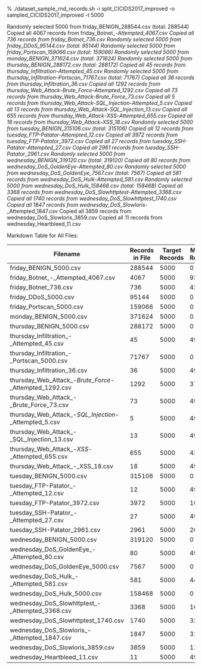  % ./dataset_sample_rnd_records.sh -i split_CICIDS2017_improved -o sampled_CICIDS2017_improved -t 5000
 
Randomly selected 5000 from friday_BENIGN_288544.csv (total: 288544)
Copied all 4067 records from friday_Botnet_-_Attempted_4067.csv
Copied all 736 records from friday_Botnet_736.csv
Randomly selected 5000 from friday_DDoS_95144.csv (total: 95144)
Randomly selected 5000 from friday_Portscan_159066.csv (total: 159066)
Randomly selected 5000 from monday_BENIGN_371624.csv (total: 371624)
Randomly selected 5000 from thursday_BENIGN_288172.csv (total: 288172)
Copied all 45 records from thursday_Infiltration_-_Attempted_45.csv
Randomly selected 5000 from thursday_Infiltration_-_Portscan_71767.csv (total: 71767)
Copied all 36 records from thursday_Infiltration_36.csv
Copied all 1292 records from thursday_Web_Attack_-_Brute_Force_-_Attempted_1292.csv
Copied all 73 records from thursday_Web_Attack_-_Brute_Force_73.csv
Copied all 5 records from thursday_Web_Attack_-_SQL_Injection_-_Attempted_5.csv
Copied all 13 records from thursday_Web_Attack_-_SQL_Injection_13.csv
Copied all 655 records from thursday_Web_Attack_-_XSS_-_Attempted_655.csv
Copied all 18 records from thursday_Web_Attack_-_XSS_18.csv
Randomly selected 5000 from tuesday_BENIGN_315106.csv (total: 315106)
Copied all 12 records from tuesday_FTP-Patator_-_Attempted_12.csv
Copied all 3972 records from tuesday_FTP-Patator_3972.csv
Copied all 27 records from tuesday_SSH-Patator_-_Attempted_27.csv
Copied all 2961 records from tuesday_SSH-Patator_2961.csv
Randomly selected 5000 from wednesday_BENIGN_319120.csv (total: 319120)
Copied all 80 records from wednesday_DoS_GoldenEye_-_Attempted_80.csv
Randomly selected 5000 from wednesday_DoS_GoldenEye_7567.csv (total: 7567)
Copied all 581 records from wednesday_DoS_Hulk_-_Attempted_581.csv
Randomly selected 5000 from wednesday_DoS_Hulk_158468.csv (total: 158468)
Copied all 3368 records from wednesday_DoS_Slowhttptest_-_Attempted_3368.csv
Copied all 1740 records from wednesday_DoS_Slowhttptest_1740.csv
Copied all 1847 records from wednesday_DoS_Slowloris_-_Attempted_1847.csv
Copied all 3859 records from wednesday_DoS_Slowloris_3859.csv
Copied all 11 records from wednesday_Heartbleed_11.csv

Markdown Table for All Files:

| Filename | Records in File | Target Records | Missing Records | Fraction Available | Missing (%) | Ratio |
|----------|-----------------|----------------|-----------------|------------------|-------------|-------|
| friday_BENIGN_5000.csv | 288544 | 5000 | 0 | 100% | 0% | 1:1 |
| friday_Botnet_-_Attempted_4067.csv | 4067 | 5000 | 933 | 81% | 19% | 1:1 |
| friday_Botnet_736.csv | 736 | 5000 | 4264 | 15% | 85% | 1:7 |
| friday_DDoS_5000.csv | 95144 | 5000 | 0 | 100% | 0% | 1:1 |
| friday_Portscan_5000.csv | 159066 | 5000 | 0 | 100% | 0% | 1:1 |
| monday_BENIGN_5000.csv | 371624 | 5000 | 0 | 100% | 0% | 1:1 |
| thursday_BENIGN_5000.csv | 288172 | 5000 | 0 | 100% | 0% | 1:1 |
| thursday_Infiltration_-_Attempted_45.csv | 45 | 5000 | 4955 | 1% | 99% | 1:111 |
| thursday_Infiltration_-_Portscan_5000.csv | 71767 | 5000 | 0 | 100% | 0% | 1:1 |
| thursday_Infiltration_36.csv | 36 | 5000 | 4964 | 1% | 99% | 1:139 |
| thursday_Web_Attack_-_Brute_Force_-_Attempted_1292.csv | 1292 | 5000 | 3708 | 26% | 74% | 1:4 |
| thursday_Web_Attack_-_Brute_Force_73.csv | 73 | 5000 | 4927 | 1% | 99% | 1:68 |
| thursday_Web_Attack_-_SQL_Injection_-_Attempted_5.csv | 5 | 5000 | 4995 | 0% | 100% | 1:1000 |
| thursday_Web_Attack_-_SQL_Injection_13.csv | 13 | 5000 | 4987 | 0% | 100% | 1:385 |
| thursday_Web_Attack_-_XSS_-_Attempted_655.csv | 655 | 5000 | 4345 | 13% | 87% | 1:8 |
| thursday_Web_Attack_-_XSS_18.csv | 18 | 5000 | 4982 | 0% | 100% | 1:278 |
| tuesday_BENIGN_5000.csv | 315106 | 5000 | 0 | 100% | 0% | 1:1 |
| tuesday_FTP-Patator_-_Attempted_12.csv | 12 | 5000 | 4988 | 0% | 100% | 1:417 |
| tuesday_FTP-Patator_3972.csv | 3972 | 5000 | 1028 | 79% | 21% | 1:1 |
| tuesday_SSH-Patator_-_Attempted_27.csv | 27 | 5000 | 4973 | 1% | 99% | 1:185 |
| tuesday_SSH-Patator_2961.csv | 2961 | 5000 | 2039 | 59% | 41% | 1:2 |
| wednesday_BENIGN_5000.csv | 319120 | 5000 | 0 | 100% | 0% | 1:1 |
| wednesday_DoS_GoldenEye_-_Attempted_80.csv | 80 | 5000 | 4920 | 2% | 98% | 1:62 |
| wednesday_DoS_GoldenEye_5000.csv | 7567 | 5000 | 0 | 100% | 0% | 1:1 |
| wednesday_DoS_Hulk_-_Attempted_581.csv | 581 | 5000 | 4419 | 12% | 88% | 1:9 |
| wednesday_DoS_Hulk_5000.csv | 158468 | 5000 | 0 | 100% | 0% | 1:1 |
| wednesday_DoS_Slowhttptest_-_Attempted_3368.csv | 3368 | 5000 | 1632 | 67% | 33% | 1:1 |
| wednesday_DoS_Slowhttptest_1740.csv | 1740 | 5000 | 3260 | 35% | 65% | 1:3 |
| wednesday_DoS_Slowloris_-_Attempted_1847.csv | 1847 | 5000 | 3153 | 37% | 63% | 1:3 |
| wednesday_DoS_Slowloris_3859.csv | 3859 | 5000 | 1141 | 77% | 23% | 1:1 |
| wednesday_Heartbleed_11.csv | 11 | 5000 | 4989 | 0% | 100% | 1:455 |
